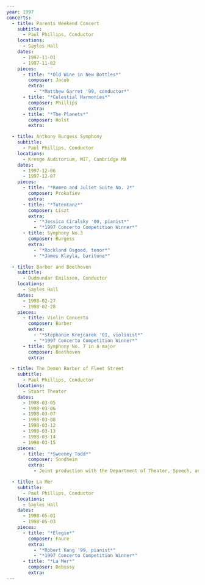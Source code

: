 ```yaml
---
year: 1997
concerts:
  - title: Parents Weekend Concert
    subtitle: 
      - Paul Phillips, Conductor
    locations:
      - Sayles Hall
    dates:
      - 1997-11-01
      - 1997-11-02
    pieces:
      - title: "*Old Wine in New Bottles*"
        composer: Jacob
        extra:
          - "*Matthew Garret '99, conductor*"
      - title: "*Celestial Harmonies*"
        composer: Phillips
        extra:
      - title: "*The Planets*"
        composer: Holst
        extra:

  - title: Anthony Burgess Symphony
    subtitle: 
      - Paul Phillips, Conductor
    locations:
      - Kresge Auditorium, MIT, Cambridge MA
    dates:
      - 1997-12-06
      - 1997-12-07
    pieces:
      - title: "*Romeo and Juliet Suite No. 2*"
        composer: Prokofiev
        extra:
      - title: "*Totentanz*"
        composer: Liszt
        extra:
          - "*Jessica Ciralsky '00, pianist*"
          - "*1997 Concerto Competition Winner*"
      - title: Symphony No.3
        composer: Burgess
        extra:
          - "*Rockland Osgood, tenor*"
          - "*James Kleyla, baritone*"

  - title: Barber and Beethoven
    subtitle: 
      - Dudmundar Emilsson, Conductor
    locations:
      - Sayles Hall
    dates:
      - 1998-02-27
      - 1998-02-28
    pieces:
      - title: Violin Concerto
        composer: Barber
        extra:
          - "*Stephanie Krejcarek '01, violinist*"
          - "*1997 Concerto Competition Winner*"
      - title: Symphony No. 7 in A major
        composer: Beethoven
        extra:

  - title: The Demon Barber of Fleet Street
    subtitle: 
      - Paul Phillips, Conductor
    locations:
      - Stuart Theater
    dates:
      - 1998-03-05
      - 1998-03-06
      - 1998-03-07
      - 1998-03-08
      - 1998-03-12
      - 1998-03-13
      - 1998-03-14
      - 1998-03-15
    pieces:
      - title: "*Sweeney Todd*"
        composer: Sondheim
        extra:
          - Joint production with the Department of Theater, Speech, and Dance

  - title: La Mer
    subtitle: 
      - Paul Phillips, Conductor
    locations:
      - Sayles Hall
    dates:
      - 1998-05-01
      - 1998-05-03
    pieces:
      - title: "*Elegie*"
        composer: Faure
        extra:
          - "*Robert Kang '99, pianist*"
          - "*1997 Concerto Competition Winner*"
      - title: "*La Mer*"
        composer: Debussy
        extra:
---
```

